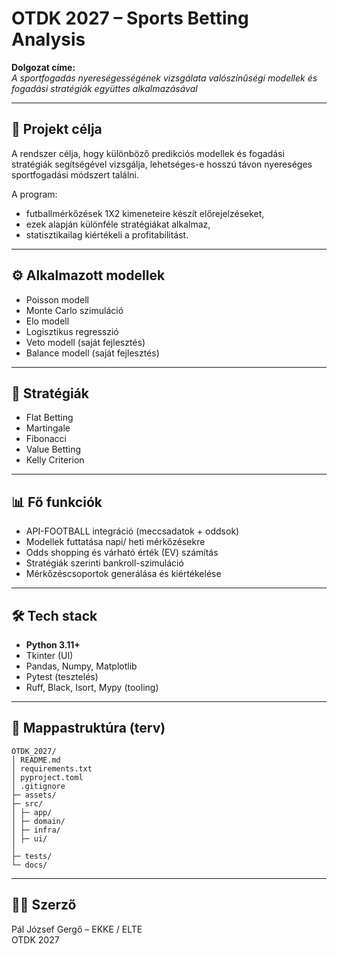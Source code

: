 # OTDK 2027 – Sports Betting Analysis

**Dolgozat címe:**  
*A sportfogadás nyereségességének vizsgálata valószínűségi modellek és fogadási stratégiák együttes alkalmazásával*

---

## 🎯 Projekt célja
A rendszer célja, hogy különböző predikciós modellek és fogadási stratégiák segítségével vizsgálja, lehetséges-e hosszú távon nyereséges sportfogadási módszert találni.

A program:
- futballmérkőzések 1X2 kimeneteire készít előrejelzéseket,
- ezek alapján különféle stratégiákat alkalmaz,
- statisztikailag kiértékeli a profitabilitást.

---

## ⚙️ Alkalmazott modellek
- Poisson modell  
- Monte Carlo szimuláció  
- Elo modell  
- Logisztikus regresszió  
- Veto modell (saját fejlesztés)  
- Balance modell (saját fejlesztés)  

---

## 🧮 Stratégiák
- Flat Betting  
- Martingale  
- Fibonacci  
- Value Betting  
- Kelly Criterion  

---

## 📊 Fő funkciók
- API-FOOTBALL integráció (meccsadatok + oddsok)  
- Modellek futtatása napi/ heti mérkőzésekre  
- Odds shopping és várható érték (EV) számítás  
- Stratégiák szerinti bankroll-szimuláció  
- Mérkőzéscsoportok generálása és kiértékelése  

---

## 🛠️ Tech stack
- **Python 3.11+**
- Tkinter (UI)  
- Pandas, Numpy, Matplotlib  
- Pytest (tesztelés)  
- Ruff, Black, Isort, Mypy (tooling)  

---

## 📂 Mappastruktúra (terv)

```
OTDK_2027/
│ README.md
│ requirements.txt
│ pyproject.toml
│ .gitignore
├─ assets/
├─ src/
│ ├─ app/
│ ├─ domain/
│ ├─ infra/
│ ├─ ui/
│
├─ tests/
└─ docs/

```
---

## 👨‍🎓 Szerző
Pál József Gergő – EKKE / ELTE  
OTDK 2027
